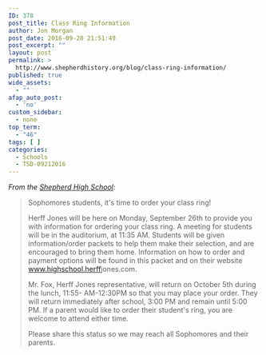 ```yaml
---
ID: 378
post_title: Class Ring Information
author: Jon Morgan
post_date: 2016-09-20 21:51:49
post_excerpt: ""
layout: post
permalink: >
  http://www.shepherdhistory.org/blog/class-ring-information/
published: true
wide_assets:
  - ""
afap_auto_post:
  - 'no'
custom_sidebar:
  - none
top_term:
  - "46"
tags: [ ]
categories:
  - Schools
  - TSD-09212016
---
```

<em>From the <a href="https://www.facebook.com/shepherdmihs/?fref=nf">Shepherd High School</a>:</em>
<blockquote>Sophomores students, it's time to order your class ring!

Herff Jones will be here on Monday, September 26th to provide you with information for ordering your class ring. A meeting for students will be in the auditorium, at 11:35 AM. Students will be given information/order packets to help them make their selection, and are encouraged to bring them home. Information on how to order and payment options will be found in this packet and on their website <a href="http://www.highschool.herffjones.com/" target="_blank" rel="nofollow">www.highschool.herff<span class="text_exposed_show">jones.com.</span></a>

Mr. Fox, Herff Jones representative, will return on October 5th during the lunch, 11:55- AM-12:30PM so that you may place your order. They will return immediately after school, 3:00 PM and remain until 5:00 PM. If a parent would like to order their student's ring, you are welcome to attend either time.

Please share this status so we may reach all Sophomores and their parents.</blockquote>